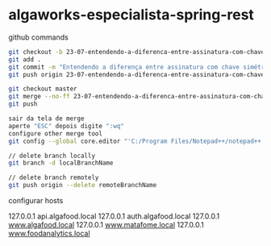 # algaworks-especialista-spring-rest

github commands

```bash
git checkout -b 23-07-entendendo-a-diferenca-entre-assinatura-com-chave-simetrica-e-assimetrica
git add .
git commit -m "Entendendo a diferença entre assinatura com chave simétrica e assimétrica"
git push origin 23-07-entendendo-a-diferenca-entre-assinatura-com-chave-simetrica-e-assimetrica

git checkout master
git merge --no-ff 23-07-entendendo-a-diferenca-entre-assinatura-com-chave-simetrica-e-assimetrica
git push

sair da tela de merge
aperte "ESC" depois digite ":wq"
configure other merge tool
git config --global core.editor "'C:/Program Files/Notepad++/notepad++.exe' -multiInst -notabbar -nosession -noPlugin"

// delete branch locally
git branch -d localBranchName

// delete branch remotely
git push origin --delete remoteBranchName
```

configurar hosts

127.0.0.1       api.algafood.local
127.0.0.1       auth.algafood.local
127.0.0.1       www.algafood.local
127.0.0.1       www.matafome.local
127.0.0.1       www.foodanalytics.local